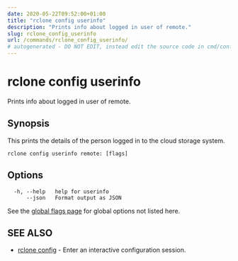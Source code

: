 ```yaml
---
date: 2020-05-22T09:52:00+01:00
title: "rclone config userinfo"
description: "Prints info about logged in user of remote."
slug: rclone_config_userinfo
url: /commands/rclone_config_userinfo/
# autogenerated - DO NOT EDIT, instead edit the source code in cmd/config/userinfo/ and as part of making a release run "make commanddocs"
---
```

# rclone config userinfo

Prints info about logged in user of remote.

## Synopsis


This prints the details of the person logged in to the cloud storage
system.


```
rclone config userinfo remote: [flags]
```

## Options

```
  -h, --help   help for userinfo
      --json   Format output as JSON
```

See the [global flags page](/flags/) for global options not listed here.

## SEE ALSO

* [rclone config](/commands/rclone_config/)	 - Enter an interactive configuration session.

